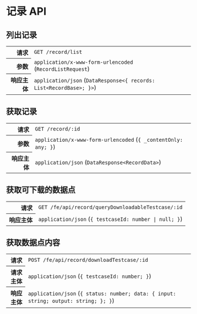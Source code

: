 # 记录 API

## 列出记录

<table>
  <tr>
    <th align="right">请求</th>
    <td><code>GET /record/list</code></td>
  </tr>
  <tr>
    <th align="right">参数</th>
    <td><code>application/x-www-form-urlencoded</code> (<code>RecordListRequest</code>)</td>
  </tr>
  <tr>
    <th align="right">响应主体</th>
    <td><code>application/json</code> (<code>DataResponse&lt;{ records: List&lt;RecordBase&gt;; }&gt;</code>)</td>
  </tr>
</table>

## 获取记录

<table>
  <tr>
    <th align="right">请求</th>
    <td><code>GET /record/:id</code></td>
  </tr>
  <tr>
    <th align="right">参数</th>
    <td><code>application/x-www-form-urlencoded</code> (<code>{ _contentOnly: any; }</code>)</td>
  </tr>
  <tr>
    <th align="right">响应主体</th>
    <td><code>application/json</code> (<code>DataResponse&lt;RecordData&gt;</code>)</td>
  </tr>
</table>

## 获取可下载的数据点

<table>
  <tr>
    <th align="right">请求</th>
    <td><code>GET /fe/api/record/queryDownloadableTestcase/:id</code></td>
  </tr>
  <tr>
    <th align="right">响应主体</th>
    <td><code>application/json</code> (<code>{ testcaseId: number | null; }</code>)</td>
  </tr>
</table>

## 获取数据点内容

<table>
  <tr>
    <th align="right">请求</th>
    <td><code>POST /fe/api/record/downloadTestcase/:id</code></td>
  </tr>
  <tr>
    <th align="right">请求主体</th>
    <td><code>application/json</code> (<code>{ testcaseId: number; }</code>)</td>
  </tr>
  <tr>
    <th align="right">响应主体</th>
    <td><code>application/json</code> (<code>{ status: number; data: { input: string; output: string; }; }</code>)</td>
  </tr>
</table>
